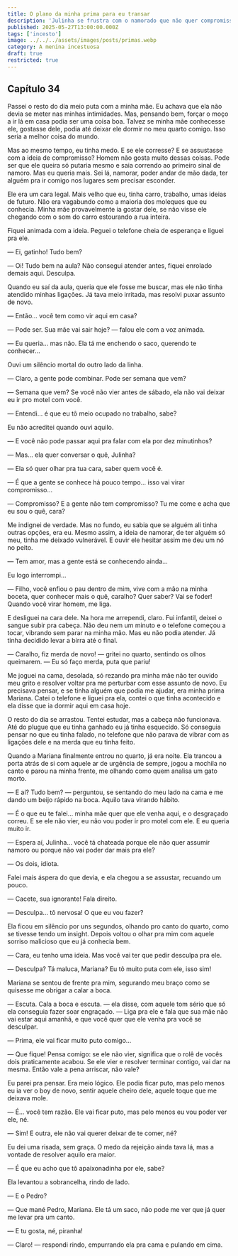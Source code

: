 ```yaml
---
title: O plano da minha prima para eu transar 
description: 'Julinha se frustra com o namorado que não quer compromisso, desabafa com a prima e planeja se desculpar para manter o rolê.'
published: 2025-05-27T13:00:00.000Z
tags: ['incesto']
image: ../../../assets/images/posts/primas.webp
category: A menina incestuosa
draft: true
restricted: true
---
```


## Capítulo 34

Passei o resto do dia meio puta com a minha mãe. Eu achava que ela não devia se meter nas minhas intimidades. Mas, pensando bem, forçar o moço a ir lá em casa podia ser uma coisa boa. Talvez se minha mãe conhecesse ele, gostasse dele, podia até deixar ele dormir no meu quarto comigo. Isso seria a melhor coisa do mundo.

Mas ao mesmo tempo, eu tinha medo. E se ele corresse? E se assustasse com a ideia de compromisso? Homem não gosta muito dessas coisas. Pode ser que ele queira só putaria mesmo e saia correndo ao primeiro sinal de namoro. Mas eu queria mais. Sei lá, namorar, poder andar de mão dada, ter alguém pra ir comigo nos lugares sem precisar esconder.

Ele era um cara legal. Mais velho que eu, tinha carro, trabalho, umas ideias de futuro. Não era vagabundo como a maioria dos moleques que eu conhecia. Minha mãe provavelmente ia gostar dele, se não visse ele chegando com o som do carro estourando a rua inteira.

Fiquei animada com a ideia. Peguei o telefone cheia de esperança e liguei pra ele.

— Ei, gatinho! Tudo bem?

— Oi! Tudo bem na aula? Não consegui atender antes, fiquei enrolado demais aqui. Desculpa.

Quando eu saí da aula, queria que ele fosse me buscar, mas ele não tinha atendido minhas ligações. Já tava meio irritada, mas resolvi puxar assunto de novo.

— Então… você tem como vir aqui em casa?

— Pode ser. Sua mãe vai sair hoje? — falou ele com a voz animada.

— Eu queria… mas não. Ela tá me enchendo o saco, querendo te conhecer…

Ouvi um silêncio mortal do outro lado da linha.

— Claro, a gente pode combinar. Pode ser semana que vem?

— Semana que vem? Se você não vier antes de sábado, ela não vai deixar eu ir pro motel com você.

— Entendi… é que eu tô meio ocupado no trabalho, sabe?

Eu não acreditei quando ouvi aquilo.

— E você não pode passar aqui pra falar com ela por dez minutinhos?

— Mas… ela quer conversar o quê, Julinha?

— Ela só quer olhar pra tua cara, saber quem você é.

— É que a gente se conhece há pouco tempo… isso vai virar compromisso…

— Compromisso? E a gente não tem compromisso? Tu me come e acha que eu sou o quê, cara?

Me indignei de verdade. Mas no fundo, eu sabia que se alguém ali tinha outras opções, era eu. Mesmo assim, a ideia de namorar, de ter alguém só meu, tinha me deixado vulnerável. E ouvir ele hesitar assim me deu um nó no peito.

— Tem amor, mas a gente está se conhecendo ainda…

Eu logo interrompi…

— Filho, você enfiou o pau dentro de mim, vive com a mão na minha boceta, quer conhecer mais o quê, caralho? Quer saber? Vai se foder! Quando você virar homem, me liga.

E desliguei na cara dele. Na hora me arrependi, claro. Fui infantil, deixei o sangue subir pra cabeça. Não deu nem um minuto e o telefone começou a tocar, vibrando sem parar na minha mão. Mas eu não podia atender. Já tinha decidido levar a birra até o final.

— Caralho, fiz merda de novo! — gritei no quarto, sentindo os olhos queimarem. — Eu só faço merda, puta que pariu!

Me joguei na cama, desolada, só rezando pra minha mãe não ter ouvido meu grito e resolver voltar pra me perturbar com esse assunto de novo. Eu precisava pensar, e se tinha alguém que podia me ajudar, era minha prima Mariana. Catei o telefone e liguei pra ela, contei o que tinha acontecido e ela disse que ia dormir aqui em casa hoje.

O resto do dia se arrastou. Tentei estudar, mas a cabeça não funcionava. Até do plugue que eu tinha ganhado eu já tinha esquecido. Só conseguia pensar no que eu tinha falado, no telefone que não parava de vibrar com as ligações dele e na merda que eu tinha feito.

Quando a Mariana finalmente entrou no quarto, já era noite. Ela trancou a porta atrás de si com aquele ar de urgência de sempre, jogou a mochila no canto e parou na minha frente, me olhando como quem analisa um gato morto.

— E aí? Tudo bem? — perguntou, se sentando do meu lado na cama e me dando um beijo rápido na boca. Aquilo tava virando hábito.

— É o que eu te falei… minha mãe quer que ele venha aqui, e o desgraçado correu. E se ele não vier, eu não vou poder ir pro motel com ele. E eu queria muito ir.

— Espera aí, Julinha… você tá chateada porque ele não quer assumir namoro ou porque não vai poder dar mais pra ele?

— Os dois, idiota.

Falei mais áspera do que devia, e ela chegou a se assustar, recuando um pouco.

— Cacete, sua ignorante! Fala direito.

— Desculpa… tô nervosa! O que eu vou fazer?

Ela ficou em silêncio por uns segundos, olhando pro canto do quarto, como se tivesse tendo um insight. Depois voltou o olhar pra mim com aquele sorriso malicioso que eu já conhecia bem.

— Cara, eu tenho uma ideia. Mas você vai ter que pedir desculpa pra ele.

— Desculpa? Tá maluca, Mariana? Eu tô muito puta com ele, isso sim!

Mariana se sentou de frente pra mim, segurando meu braço como se quisesse me obrigar a calar a boca.

— Escuta. Cala a boca e escuta. — ela disse, com aquele tom sério que só ela conseguia fazer soar engraçado. — Liga pra ele e fala que sua mãe não vai estar aqui amanhã, e que você quer que ele venha pra você se desculpar.

— Prima, ele vai ficar muito puto comigo…

— Que fique! Pensa comigo: se ele não vier, significa que o rolê de vocês dois praticamente acabou. Se ele vier e resolver terminar contigo, vai dar na mesma. Então vale a pena arriscar, não vale?

Eu parei pra pensar. Era meio lógico. Ele podia ficar puto, mas pelo menos eu ia ver o boy de novo, sentir aquele cheiro dele, aquele toque que me deixava mole.

— É… você tem razão. Ele vai ficar puto, mas pelo menos eu vou poder ver ele, né.

— Sim! E outra, ele não vai querer deixar de te comer, né?

Eu dei uma risada, sem graça. O medo da rejeição ainda tava lá, mas a vontade de resolver aquilo era maior.

— É que eu acho que tô apaixonadinha por ele, sabe?

Ela levantou a sobrancelha, rindo de lado.

— E o Pedro?

— Que mané Pedro, Mariana. Ele tá um saco, não pode me ver que já quer me levar pra um canto.

— E tu gosta, né, piranha!

— Claro! — respondi rindo, empurrando ela pra cama e pulando em cima.